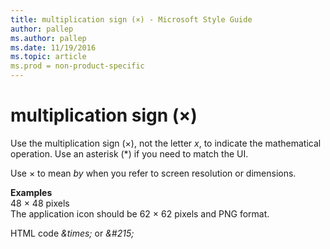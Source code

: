 ```yaml
---
title: multiplication sign (×) - Microsoft Style Guide
author: pallep
ms.author: pallep
ms.date: 11/19/2016
ms.topic: article
ms.prod = non-product-specific
---
```


# multiplication sign (×)

Use the multiplication sign (×), not the letter *x*, to indicate the mathematical operation. Use an asterisk (\*) if you need to match the UI.

Use × to mean *by* when you refer to screen resolution or dimensions.

**Examples**  
48 × 48 pixels  
The application icon should be 62 × 62 pixels and PNG format.

HTML code *\&times;* or *&\#215;*
